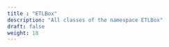 ```yaml
---
title : "ETLBox"
description: "All classes of the namespace ETLBox"
draft: false
weight: 18
---
```

